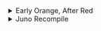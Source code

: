 <details>
<summary>Early Orange, After Red</summary>

- <a href="early_orange_after_red/hikuidori">ヒクイドリ</a>
</details>

<details>
<summary>Juno Recompile</summary>

- <a href="juno_recompile/制服とカーテンコール">制服とカーテンコール</a>
</details>